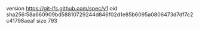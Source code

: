 version https://git-lfs.github.com/spec/v1
oid sha256:58a660909bd58810729244d846f02d1e85b6095a0806473d7df7c2c41798aeaf
size 793
